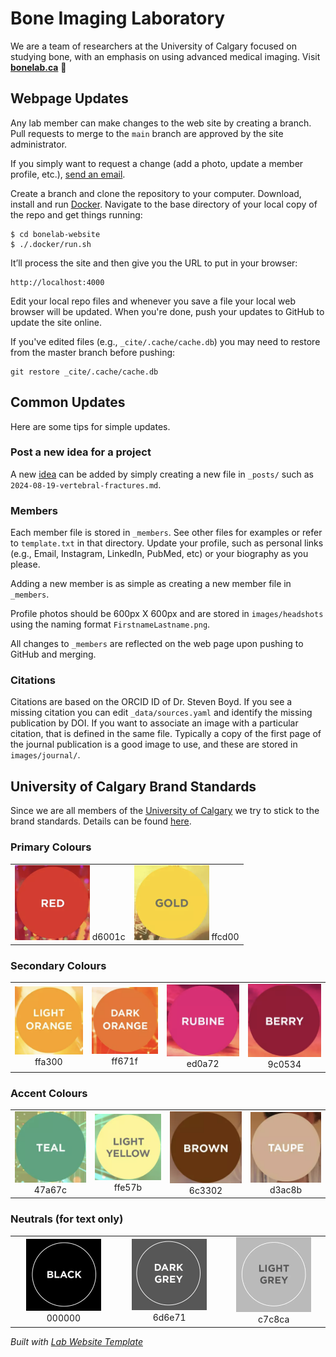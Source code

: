 
# Bone Imaging Laboratory
We are a team of researchers at the University of Calgary focused on studying bone, with an emphasis 
on using advanced medical imaging. Visit **[bonelab.ca](https://bonelab.ca)** 🚀

## Webpage Updates
Any lab member can make changes to the web site by creating a branch. Pull requests to merge to the 
`main` branch are approved by the site administrator.

If you simply want to request a change (add a photo, update a member profile, etc.), [send an email](mailto:bonelab@ucalgary.ca).

Create a branch and clone the repository to your computer. Download, install and run [Docker](https://www.docker.com). 
Navigate to the base directory of your local copy of the repo and get things running:
```
$ cd bonelab-website
$ ./.docker/run.sh
```
It’ll process the site and then give you the URL to put in your browser:
```
http://localhost:4000
```
Edit your local repo files and whenever you save a file your local web browser will be updated. When you're done, push your updates to GitHub to update the site online.

If you've edited files (e.g., `_cite/.cache/cache.db`) you may need to restore from the master branch before pushing: 
```
git restore _cite/.cache/cache.db
```
## Common Updates
Here are some tips for simple updates.

### Post a new idea for a project
A new [idea]("ideas") can be added by simply creating a new file in `_posts/` such as `2024-08-19-vertebral-fractures.md`.

### Members
Each member file is stored in `_members`. See other files for examples or refer to `template.txt` in that directory. Update your profile, such as personal links (e.g., Email, Instagram, LinkedIn, PubMed, etc) or your biography as you please.

Adding a new member is as simple as creating a new member file in `_members`. 

Profile photos should be 600px X 600px and are stored in `images/headshots` using the naming format `FirstnameLastname.png`.

All changes to `_members` are reflected on the web page upon pushing to GitHub and merging.

### Citations
Citations are based on the ORCID ID of Dr. Steven Boyd. If you see a missing citation you can edit `_data/sources.yaml` and identify
the missing publication by DOI. If you want to associate an image with a particular citation, that is defined in the same file. 
Typically a copy of the first page of the journal publication is a good image to use, and these are stored in `images/journal/`.

## University of Calgary Brand Standards
Since we are all members of the [University of Calgary](https://www.ucalgary.ca) we try to stick to the brand standards. Details
can be found [here](https://www.ucalgary.ca/brand/standards-and-guidelines/colours).

### Primary Colours
| | |
|:-------------------------:|:-------------------------:|
|<img width="120" alt="Red: d6001c" src="/images/brandstandard/BrandStandardRed.png">  d6001c|<img width="120" alt="Gold: ffcd00" src="/images/brandstandard/BrandStandardGold.png">  ffcd00|

### Secondary Colours
| | | | |
|:-------------------------:|:-------------------------:|:-------------------------:|:-------------------------:|
|<img width="120" alt="Light orange: ffa300" src="/images/brandstandard/BrandStandardLightOrange.png">  ffa300|<img width="120" alt="Dark orange: ff671f" src="/images/brandstandard/BrandStandardDarkOrange.png">  ff671f|<img width="120" alt="Rubine Red C: ed0a72" src="/images/brandstandard/BrandStandardRubine.png">  ed0a72|<img width="120" alt="1945 C (Berry): 9c0534" src="/images/brandstandard/BrandStandardBerry.png">  9c0534|

### Accent Colours
| | | | |
|:-------------------------:|:-------------------------:|:-------------------------:|:-------------------------:|
|<img width="120" alt="2400 C (Teal): 47a67c" src="/images/brandstandard/BrandStandardTeal.png">  47a67c|<img width="120" alt="100 C (Light Yellow): ffe57b" src="/images/brandstandard/BrandStandardLightYellow.png">  ffe57b| <img width="120" alt="7602 C (Brown): 6c3302" src="/images/brandstandard/BrandStandardBrown.png">  6c3302|<img width="120" alt="2311 C (Taupe): d3ac8b" src="/images/brandstandard/BrandStandardTaupe.png">  d3ac8b|

### Neutrals (for text only)
| | | | 
|:-------------------------:|:-------------------------:|:-------------------------:|
|<img width="120" alt="Black: 000000" src="/images/brandstandard/BrandStandardBlack.png">  000000|<img width="120" alt="Dark Grey: 6d6e71" src="/images/brandstandard/BrandStandardDarkGrey.png">  6d6e71| <img width="120" alt="Light Grey: c7c8ca" src="/images/brandstandard/BrandStandardLightGreg.png">  c7c8ca|


_Built with [Lab Website Template](https://greene-lab.gitbook.io/lab-website-template-docs)_
